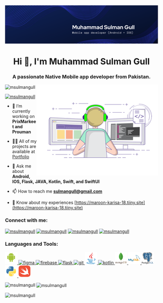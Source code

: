 ![logo](bannder.png)
<h1 align="center">Hi 👋, I'm Muhammad Sulman Gull</h1>
<h3 align="center">A passionate Native Mobile app developer from Pakistan.</h3>

<img align="right" alt="coding" width="400" src="coding.gif"/>

<p align="left"> <img src="https://komarev.com/ghpvc/?username=msulmangull&label=Profile%20views&color=0e75b6&style=flat" alt="msulmangull" /> </p>

<p align="left"> <a href="https://twitter.com/msulmangull" target="blank"><img src="https://img.shields.io/twitter/follow/msulmangull?logo=twitter&style=for-the-badge" alt="msulmangull" /></a> </p>

- 🔭 I’m currently working on **PrixMarkeet and Prouman**

- 👨‍💻 All of my projects are available at [Portfolio](https://msulmangull.github.io/)

- 💬 Ask me about **Android, IOS, Flask, JAVA, Kotlin, Swift, and SwiftUI**

- 📫 How to reach me **sulmangull@gmail.com**

- 📄 Know about my experiences [https://maroon-karisa-18.tiiny.site](https://maroon-karisa-18.tiiny.site)

<h3 align="left">Connect with me:</h3>
<p align="left">
<a href="https://twitter.com/msulmangull" target="blank"><img align="center" src="https://raw.githubusercontent.com/rahuldkjain/github-profile-readme-generator/master/src/images/icons/Social/twitter.svg" alt="msulmangull" height="30" width="40" /></a>
<a href="https://linkedin.com/in/msulmangull" target="blank"><img align="center" src="https://raw.githubusercontent.com/rahuldkjain/github-profile-readme-generator/master/src/images/icons/Social/linked-in-alt.svg" alt="msulmangull" height="30" width="40" /></a>
<a href="https://fb.com/msulmangull" target="blank"><img align="center" src="https://raw.githubusercontent.com/rahuldkjain/github-profile-readme-generator/master/src/images/icons/Social/facebook.svg" alt="msulmangull" height="30" width="40" /></a>
<a href="https://instagram.com/msulmangull" target="blank"><img align="center" src="https://raw.githubusercontent.com/rahuldkjain/github-profile-readme-generator/master/src/images/icons/Social/instagram.svg" alt="msulmangull" height="30" width="40" /></a>
</p>

<h3 align="left">Languages and Tools:</h3>
<p align="left"> <a href="https://developer.android.com" target="_blank" rel="noreferrer"> <img src="https://raw.githubusercontent.com/devicons/devicon/master/icons/android/android-original-wordmark.svg" alt="android" width="40" height="40"/> </a> <a href="https://www.figma.com/" target="_blank" rel="noreferrer"> <img src="https://www.vectorlogo.zone/logos/figma/figma-icon.svg" alt="figma" width="40" height="40"/> </a> <a href="https://firebase.google.com/" target="_blank" rel="noreferrer"> <img src="https://www.vectorlogo.zone/logos/firebase/firebase-icon.svg" alt="firebase" width="40" height="40"/> </a> <a href="https://flask.palletsprojects.com/" target="_blank" rel="noreferrer"> <img src="https://www.vectorlogo.zone/logos/pocoo_flask/pocoo_flask-icon.svg" alt="flask" width="40" height="40"/> </a> <a href="https://git-scm.com/" target="_blank" rel="noreferrer"> <img src="https://www.vectorlogo.zone/logos/git-scm/git-scm-icon.svg" alt="git" width="40" height="40"/> </a> <a href="https://www.java.com" target="_blank" rel="noreferrer"> <img src="https://raw.githubusercontent.com/devicons/devicon/master/icons/java/java-original.svg" alt="java" width="40" height="40"/> </a> <a href="https://kotlinlang.org" target="_blank" rel="noreferrer"> <img src="https://www.vectorlogo.zone/logos/kotlinlang/kotlinlang-icon.svg" alt="kotlin" width="40" height="40"/> </a> <a href="https://www.mongodb.com/" target="_blank" rel="noreferrer"> <img src="https://raw.githubusercontent.com/devicons/devicon/master/icons/mongodb/mongodb-original-wordmark.svg" alt="mongodb" width="40" height="40"/> </a> <a href="https://www.mysql.com/" target="_blank" rel="noreferrer"> <img src="https://raw.githubusercontent.com/devicons/devicon/master/icons/mysql/mysql-original-wordmark.svg" alt="mysql" width="40" height="40"/> </a> <a href="https://www.postgresql.org" target="_blank" rel="noreferrer"> <img src="https://raw.githubusercontent.com/devicons/devicon/master/icons/postgresql/postgresql-original-wordmark.svg" alt="postgresql" width="40" height="40"/> </a> <a href="https://www.python.org" target="_blank" rel="noreferrer"> <img src="https://raw.githubusercontent.com/devicons/devicon/master/icons/python/python-original.svg" alt="python" width="40" height="40"/> </a> <a href="https://developer.apple.com/swift/" target="_blank" rel="noreferrer"> <img src="https://raw.githubusercontent.com/devicons/devicon/master/icons/swift/swift-original.svg" alt="swift" width="40" height="40"/> </a> </p>

<p><img align="left" src="https://github-readme-stats.vercel.app/api/top-langs?username=msulmangull&show_icons=true&locale=en&layout=compact" alt="msulmangull" /></p>

<p>&nbsp;<img align="center" src="https://github-readme-stats.vercel.app/api?username=msulmangull&show_icons=true&locale=en" alt="msulmangull" /></p>

<p><img align="center" src="https://github-readme-streak-stats.herokuapp.com/?user=msulmangull&" alt="msulmangull" /></p>
